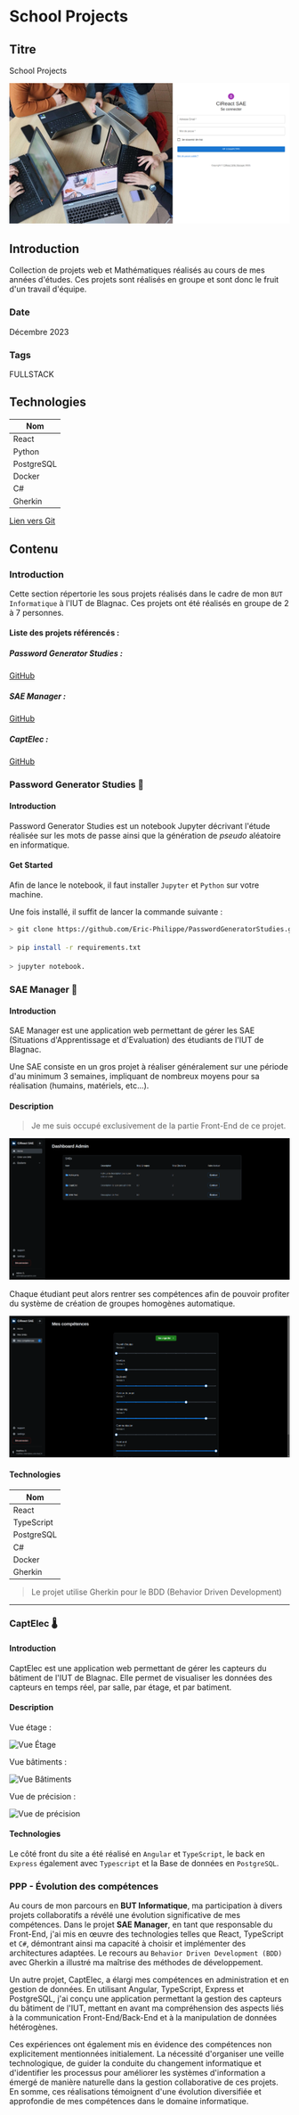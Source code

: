 # School Projects

## Titre

School Projects

![Image de preview](https://raw.githubusercontent.com/Eric-Philippe/SAE-Manager---IUT-Blagnac/main/documentation/res/img/login-page.png)

## Introduction

Collection de projets web et Mathématiques réalisés au cours de mes années d'études. Ces projets sont réalisés en groupe et sont donc le fruit d'un travail d'équipe.

### Date

Décembre 2023

### Tags

FULLSTACK

## Technologies

| Nom        |
| ---------- |
| React      |
| Python     |
| PostgreSQL |
| Docker     |
| C#         |
| Gherkin    |

[Lien vers Git](https://github.com/Eric-Philippe/SAE-Manager---IUT-Blagnac)

## Contenu

### Introduction

Cette section répertorie les sous projets réalisés dans le cadre de mon `BUT Informatique` à l'IUT de Blagnac.
Ces projets ont été réalisés en groupe de 2 à 7 personnes.

#### Liste des projets référencés :

##### Password Generator Studies :

[GitHub](https://github.com/Eric-Philippe/PasswordGeneratorStudies)

##### SAE Manager :

[GitHub](https://github.com/Eric-Philippe/SAE-Manager---IUT-Blagnac/tree/main)

##### CaptElec :

[GitHub](https://github.com/Eric-Philippe/SAE-ALT-S3-Dev-22-23-CaptElec)

### Password Generator Studies 🔐

#### Introduction

Password Generator Studies est un notebook Jupyter décrivant l'étude réalisée sur les mots de passe ainsi que la génération de _pseudo_ aléatoire en informatique.

#### Get Started

Afin de lance le notebook, il faut installer `Jupyter` et `Python` sur votre machine.

Une fois installé, il suffit de lancer la commande suivante :

```bash
> git clone https://github.com/Eric-Philippe/PasswordGeneratorStudies.git

> pip install -r requirements.txt

> jupyter notebook.

```

### SAE Manager 📂

#### Introduction

SAE Manager est une application web permettant de gérer les SAE (Situations d'Apprentissage et d'Evaluation) des étudiants de l'IUT de Blagnac.

Une SAE consiste en un gros projet à réaliser généralement sur une période d'au minimum 3 semaines, impliquant de nombreux moyens pour sa réalisation (humains, matériels, etc...).

#### Description

> Je me suis occupé exclusivement de la partie Front-End de ce projet.

![Dashboard Admin](https://raw.githubusercontent.com/Eric-Philippe/SAE-Manager---IUT-Blagnac/main/documentation/res/img/dash-admin.png)

Chaque étudiant peut alors rentrer ses compétences afin de pouvoir profiter du système de création de groupes homogènes automatique.

![Compétences](https://raw.githubusercontent.com/Eric-Philippe/SAE-Manager---IUT-Blagnac/main/documentation/res/img/skillz.png)

#### Technologies

| Nom        |
| ---------- |
| React      |
| TypeScript |
| PostgreSQL |
| C#         |
| Docker     |
| Gherkin    |

> Le projet utilise Gherkin pour le BDD (Behavior Driven Development)

---

### CaptElec 🌡️

#### Introduction

CaptElec est une application web permettant de gérer les capteurs du bâtiment de l'IUT de Blagnac. Elle permet de visualiser les données des capteurs en temps réel, par salle, par étage, et par batiment.

#### Description

Vue étage :

![Vue Étage](https://raw.githubusercontent.com/rboulle/SAE-ALT-S3-Dev-22-23-CaptElec-3A-Equipe-2/master/docs/includes/images/view3.png)

Vue bâtiments :

![Vue Bâtiments](https://raw.githubusercontent.com/rboulle/SAE-ALT-S3-Dev-22-23-CaptElec-3A-Equipe-2/master/docs/includes/images/view1.png)

Vue de précision :

![Vue de précision](https://raw.githubusercontent.com/rboulle/SAE-ALT-S3-Dev-22-23-CaptElec-3A-Equipe-2/master/docs/includes/images/view4.png)

#### Technologies

Le côté front du site a été réalisé en `Angular` et `TypeScript`, le back en `Express` également avec `Typescript` et la Base de données en `PostgreSQL`.

### PPP - Évolution des compétences

Au cours de mon parcours en **BUT Informatique**, ma participation à divers projets collaboratifs a révélé une évolution significative de mes compétences. Dans le projet **SAE Manager**, en tant que responsable du Front-End, j'ai mis en œuvre des technologies telles que React, TypeScript et `C#`, démontrant ainsi ma capacité à choisir et implémenter des architectures adaptées. Le recours au `Behavior Driven Development (BDD)` avec Gherkin a illustré ma maîtrise des méthodes de développement.

Un autre projet, CaptElec, a élargi mes compétences en administration et en gestion de données. En utilisant Angular, TypeScript, Express et PostgreSQL, j'ai conçu une application permettant la gestion des capteurs du bâtiment de l'IUT, mettant en avant ma compréhension des aspects liés à la communication Front-End/Back-End et à la manipulation de données hétérogènes.

Ces expériences ont également mis en évidence des compétences non explicitement mentionnées initialement. La nécessité d'organiser une veille technologique, de guider la conduite du changement informatique et d'identifier les processus pour améliorer les systèmes d'information a émergé de manière naturelle dans la gestion collaborative de ces projets. En somme, ces réalisations témoignent d'une évolution diversifiée et approfondie de mes compétences dans le domaine informatique.

